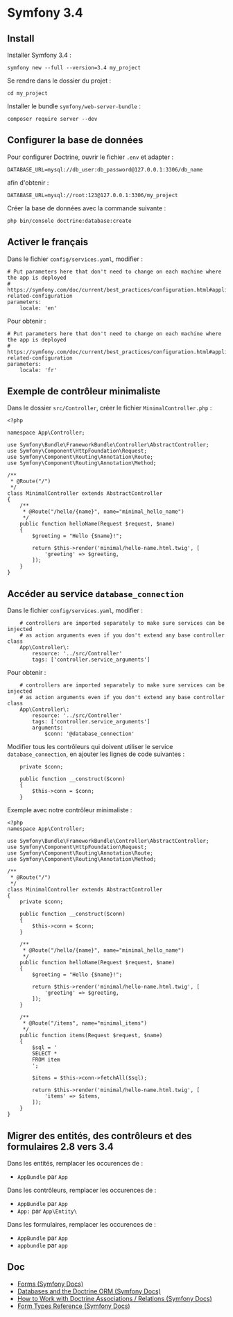 # Symfony 3.4

## Install

Installer Symfony 3.4 :

    symfony new --full --version=3.4 my_project

Se rendre dans le dossier du projet :

    cd my_project

Installer le bundle `symfony/web-server-bundle` :

    composer require server --dev

## Configurer la base de données

Pour configurer Doctrine, ouvrir le fichier `.env` et adapter :

    DATABASE_URL=mysql://db_user:db_password@127.0.0.1:3306/db_name

afin d'obtenir :

    DATABASE_URL=mysql://root:123@127.0.0.1:3306/my_project

Créer la base de données avec la commande suivante :

    php bin/console doctrine:database:create

## Activer le français

Dans le fichier `config/services.yaml`, modifier :

    # Put parameters here that don't need to change on each machine where the app is deployed
    # https://symfony.com/doc/current/best_practices/configuration.html#application-related-configuration
    parameters:
        locale: 'en'

Pour obtenir :

    # Put parameters here that don't need to change on each machine where the app is deployed
    # https://symfony.com/doc/current/best_practices/configuration.html#application-related-configuration
    parameters:
        locale: 'fr'

## Exemple de contrôleur minimaliste

Dans le dossier `src/Controller`, créer le fichier `MinimalController.php` :

    <?php

    namespace App\Controller;

    use Symfony\Bundle\FrameworkBundle\Controller\AbstractController;
    use Symfony\Component\HttpFoundation\Request;
    use Symfony\Component\Routing\Annotation\Route;
    use Symfony\Component\Routing\Annotation\Method;

    /**
     * @Route("/")
     */
    class MinimalController extends AbstractController
    {
        /**
         * @Route("/hello/{name}", name="minimal_hello_name")
         */
        public function helloName(Request $request, $name)
        {
            $greeting = "Hello {$name}!";

            return $this->render('minimal/hello-name.html.twig', [
                'greeting' => $greeting,
            ]);
        }
    }



## Accéder au service `database_connection`

Dans le fichier `config/services.yaml`, modifier :

        # controllers are imported separately to make sure services can be injected
        # as action arguments even if you don't extend any base controller class
        App\Controller\:
            resource: '../src/Controller'
            tags: ['controller.service_arguments']

Pour obtenir :

        # controllers are imported separately to make sure services can be injected
        # as action arguments even if you don't extend any base controller class
        App\Controller\:
            resource: '../src/Controller'
            tags: ['controller.service_arguments']
            arguments:
                $conn: '@database_connection'

Modifier tous les contrôleurs qui doivent utiliser le service `database_connection`, en ajouter les lignes de code suivantes :

        private $conn;

        public function __construct($conn)
        {
            $this->conn = $conn;
        }

Exemple avec notre contrôleur minimaliste :

    <?php
    namespace App\Controller;

    use Symfony\Bundle\FrameworkBundle\Controller\AbstractController;
    use Symfony\Component\HttpFoundation\Request;
    use Symfony\Component\Routing\Annotation\Route;
    use Symfony\Component\Routing\Annotation\Method;

    /**
     * @Route("/")
     */
    class MinimalController extends AbstractController
    {
        private $conn;

        public function __construct($conn)
        {
            $this->conn = $conn;
        }

        /**
         * @Route("/hello/{name}", name="minimal_hello_name")
         */
        public function helloName(Request $request, $name)
        {
            $greeting = "Hello {$name}!";

            return $this->render('minimal/hello-name.html.twig', [
                'greeting' => $greeting,
            ]);
        }

        /**
         * @Route("/items", name="minimal_items")
         */
        public function items(Request $request, $name)
        {
            $sql = '
            SELECT *
            FROM item
            ';

            $items = $this->conn->fetchAll($sql);

            return $this->render('minimal/hello-name.html.twig', [
                'items' => $items,
            ]);
        }
    }

## Migrer des entités, des contrôleurs et des formulaires 2.8 vers 3.4

Dans les entités, remplacer les occurences de :

- `AppBundle` par `App`

Dans les contrôleurs, remplacer les occurences de :

- `AppBundle` par `App`
- `App:` par `App\Entity\`

Dans les formulaires, remplacer les occurences de :

- `AppBundle` par `App`
- `appbundle` par `app`

## Doc

- [Forms (Symfony Docs)](http://symfony.com/doc/current/forms.html)
- [Databases and the Doctrine ORM (Symfony Docs)](http://symfony.com/doc/current/doctrine.html#persisting-objects-to-the-database)
- [How to Work with Doctrine Associations / Relations (Symfony Docs)](https://symfony.com/doc/current/doctrine/associations.html)
- [Form Types Reference (Symfony Docs)](https://symfony.com/doc/current/reference/forms/types.html)
